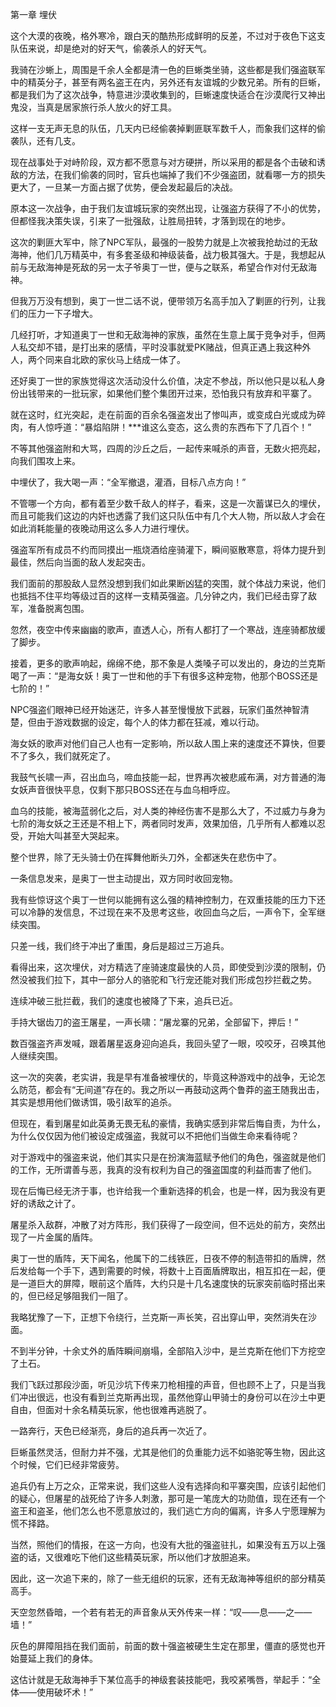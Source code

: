 第一章 埋伏


这个大漠的夜晚，格外寒冷，跟白天的酷热形成鲜明的反差，不过对于夜色下这支队伍来说，却是绝对的好天气，偷袭杀人的好天气。

我骑在沙蜥上，周围是千余人全都是清一色的巨蜥类坐骑，这些都是我们强盗联军中的精英分子，甚至有两名盗王在内，另外还有友谊城的少数兄弟。所有的巨蜥，都是我们为了这次战争，特意进沙漠收集到的，巨蜥速度快适合在沙漠爬行又神出鬼没，当真是居家旅行杀人放火的好工具。

这样一支无声无息的队伍，几天内已经偷袭掉剿匪联军数千人，而象我们这样的偷袭队，还有几支。

现在战事处于对峙阶段，双方都不愿意与对方硬拼，所以采用的都是各个击破和诱敌的方法，在我们偷袭的同时，官兵也端掉了我们不少强盗团，就看哪一方的损失更大了，一旦某一方面占据了优势，便会发起最后的决战。

原本这一次战争，由于我们友谊城玩家的突然出现，让强盗方获得了不小的优势，但都怪我决策失误，引来了一批强敌，让胜局扭转，才落到现在的地步。

这次的剿匪大军中，除了NPC军队，最强的一股势力就是上次被我抢劫过的无敌海神，他们几万精英中，有多套圣级和神级装备，战力极其强大。于是，我想起从前与无敌海神是死敌的另一太子爷奥丁一世，便与之联系，希望合作对付无敌海神。

但我万万没有想到，奥丁一世二话不说，便带领万名高手加入了剿匪的行列，让我们的压力一下子增大。

几经打听，才知道奥丁一世和无敌海神的家族，虽然在生意上属于竞争对手，但两人私交却不错，是打出来的感情，平时没事就爱PK赌战，但真正遇上我这种外人，两个同来自北欧的家伙马上结成一体了。

还好奥丁一世的家族觉得这次活动没什么价值，决定不参战，所以他只是以私人身份出钱带来的一批玩家，如果他们整个集团开过来，恐怕我只有放弃和平寨了。

就在这时，红光突起，走在前面的百余名强盗发出了惨叫声，或变成白光或成为碎肉，有人惊呼道：“暴焰陷阱！***谁这么变态，这么贵的东西布下了几百个！”

不等其他强盗附和大骂，四周的沙丘之后，一起传来喊杀的声音，无数火把亮起，向我们围攻上来。

中埋伏了，我大喝一声：“全军撤退，灌酒，目标八点方向！”

不管哪一个方向，都有着至少数千敌人的样子，看来，这是一次蓄谋已久的埋伏，而且可能我们这边的内奸也透露了我们这只队伍中有几个大人物，所以敌人才会在如此消耗能量的夜晚动用这么多人力进行埋伏。

强盗军所有成员不约而同摸出一瓶烧酒给座骑灌下，瞬间驱散寒意，将体力提升到最佳，然后向当面的敌人发起突击。

我们面前的那股敌人显然没想到我们如此果断凶猛的突围，就个体战力来说，他们也抵挡不住平均等级过百的这样一支精英强盗。几分钟之内，我们已经击穿了敌军，准备脱离包围。

忽然，夜空中传来幽幽的歌声，直透人心，所有人都打了一个寒战，连座骑都放缓了脚步。

接着，更多的歌声响起，绵绵不绝，那不象是人类嗓子可以发出的，身边的兰克斯喝了一声：“是海女妖！奥丁一世和他的手下有很多这种宠物，他那个BOSS还是七阶的！”

NPC强盗们眼神已经开始迷茫，许多人甚至慢慢放下武器，玩家们虽然神智清楚，但由于游戏数据的设定，每个人的体力都在狂减，难以行动。

海女妖的歌声对他们自己人也有一定影响，所以敌人围上来的速度还不算快，但要不了多久，我们就死定了。

我鼓气长啸一声，召出血乌，啼血技能一起，世界再次被悲戚布满，对方普通的海女妖声音很快平息，仅剩下那只BOSS还在与血乌相呼应。

血乌的技能，被海蓝弱化之后，对人类的神经伤害不是那么大了，不过威力与身为七阶的海女妖之王还是不相上下，两者同时发声，效果加倍，几乎所有人都难以忍受，开始大叫甚至大哭起来。

整个世界，除了无头骑士仍在挥舞他断头刀外，全都迷失在悲伤中了。

一条信息发来，是奥丁一世主动提出，双方同时收回宠物。

我有些惊讶这个奥丁一世何以能拥有这么强的精神控制力，在双重技能的压力下还可以冷静的发信息，不过现在来不及思考这些，收回血乌之后，一声令下，全军继续突围。

只差一线，我们终于冲出了重围，身后是超过三万追兵。

看得出来，这次埋伏，对方精选了座骑速度最快的人员，即使受到沙漠的限制，仍然没被我们拉下，其中一部分人的骆驼和飞行宠还能对我们形成包抄拦截之势。

连续冲破三批拦截，我们的速度也被降了下来，追兵已近。

手持大锯齿刀的盗王屠星，一声长啸：“屠龙寨的兄弟，全部留下，押后！”

数百强盗齐声发喊，跟着屠星返身迎向追兵，我回头望了一眼，咬咬牙，召唤其他人继续突围。

这一次的突袭，老实讲，我是早有准备被埋伏的，毕竟这种游戏中的战争，无论怎么防范，都会有“无间道”存在的。我之所以一再鼓动这两个鲁莽的盗王随我出击，其实是想用他们做诱饵，吸引敌军的追杀。

但现在，看到屠星如此英勇无畏无私的豪情，我确实感到非常后悔自责，为什么，为什么仅仅因为他们被设定成强盗，我就可以不把他们当做生命来看待呢？

对于游戏中的强盗来说，他们其实只是在扮演海蓝赋予他们的角色，强盗就是他们的工作，无所谓善与恶，我真的没有权利为自己的强盗国度的利益而害了他们。

现在后悔已经无济于事，也许给我一个重新选择的机会，也是一样，因为我没有更好的诱敌之计了。

屠星杀入敌群，冲散了对方阵形，我们获得了一段空间，但不远处的前方，突然出现了一片金属的盾阵。

奥丁一世的盾阵，天下闻名，他属下的二线铁匠，日夜不停的制造带扣的盾牌，然后发给每一个手下，遇到需要的时候，将数十上百面盾牌取出，相互扣在一起，便是一道巨大的屏障，眼前这个盾阵，大约只是十几名速度快的玩家突前临时搭出来的，但已经足够阻我们一阻了。

我略犹豫了一下，正想下令绕行，兰克斯一声长笑，召出穿山甲，突然消失在沙面。

不到半分钟，十余丈外的盾阵瞬间崩塌，全部陷入沙中，是兰克斯在他们下方挖空了土石。

我们飞跃过那段沙面，听见沙坑下传来刀枪相撞的声音，但也顾不上了，只是当我们冲出很远，也没有看到兰克斯再出现，虽然他穿山甲骑士的身份可以在沙土中更自由，但面对十余名精英玩家，他也很难再逃脱了。

一路奔行，天色已经渐亮，身后的追兵再一次近了。

巨蜥虽然灵活，但耐力并不强，尤其是他们的负重能力远不如骆驼等生物，因此这个时候，它们已经非常疲劳。

追兵仍有上万之众，正常来说，我们这些人没有选择向和平寨突围，应该引起他们的疑心，但屠星的战死给了许多人刺激，那可是一笔庞大的功勋值，现在还有一个盗王和盗圣，他们怎么也不愿意放过的，我们逃亡方向的偏离，许多人宁愿理解为慌不择路。

当然，照他们的情报，在这一方向，也没有大批的强盗驻扎，如果没有五万以上强盗的话，又很难吃下他们这些精英玩家，所以他们才放胆追来。

因此，这一次追下来的，除了一些无组织的玩家，还有无敌海神等组织的部分精英高手。

天空忽然昏暗，一个若有若无的声音象从天外传来一样：“叹——息——之——墙！”

灰色的屏障阻挡在我们面前，前面的数十强盗被硬生生定在那里，僵直的感觉也开始蔓延上我们的身体。

这估计就是无敌海神手下某位高手的神级套装技能吧，我咬紧嘴唇，举起手：“全体——使用破坏术！”





